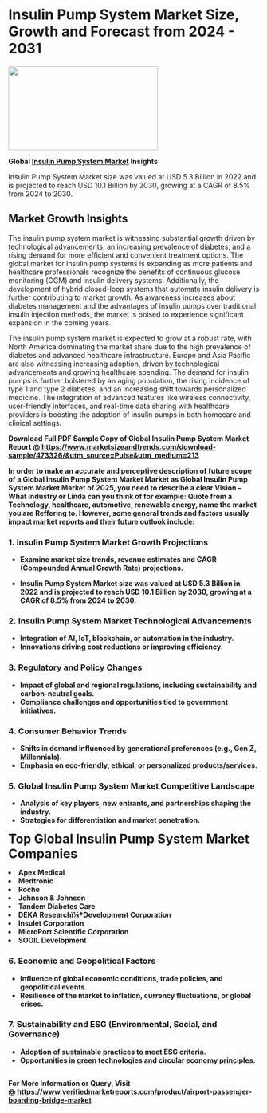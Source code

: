 <H1>Insulin Pump System Market Size, Growth and Forecast from 2024 - 2031</H1><img class="aligncenter size-medium wp-image-584254" src="https://thirdeyenews.in/wp-content/uploads/2024/09/Global-Market-Research-300x168.jpeg" alt="" width="300" height="168" /><p><strong>Global&nbsp;<a href="https://www.marketsizeandtrends.com/download-sample/473326/&amp;utm_source=Pulse&amp;utm_medium=213">Insulin Pump System Market</a> Insights</strong></p><p>Insulin Pump System Market size was valued at USD 5.3 Billion in 2022 and is projected to reach USD 10.1 Billion by 2030, growing at a CAGR of 8.5% from 2024 to 2030.</p><p><h2>Market Growth Insights</h2> <p>The insulin pump system market is witnessing substantial growth driven by technological advancements, an increasing prevalence of diabetes, and a rising demand for more efficient and convenient treatment options. The global market for insulin pump systems is expanding as more patients and healthcare professionals recognize the benefits of continuous glucose monitoring (CGM) and insulin delivery systems. Additionally, the development of hybrid closed-loop systems that automate insulin delivery is further contributing to market growth. As awareness increases about diabetes management and the advantages of insulin pumps over traditional insulin injection methods, the market is poised to experience significant expansion in the coming years.</p> <p><strong></strong></p> <p>The insulin pump system market is expected to grow at a robust rate, with North America dominating the market share due to the high prevalence of diabetes and advanced healthcare infrastructure. Europe and Asia Pacific are also witnessing increasing adoption, driven by technological advancements and growing healthcare spending. The demand for insulin pumps is further bolstered by an aging population, the rising incidence of type 1 and type 2 diabetes, and an increasing shift towards personalized medicine. The integration of advanced features like wireless connectivity, user-friendly interfaces, and real-time data sharing with healthcare providers is boosting the adoption of insulin pumps in both homecare and clinical settings.</p> <p><strong></p><p><span class=""><strong>Download Full PDF Sample Copy of Global Insulin Pump System Market Report</strong> @ <a href="https://www.marketsizeandtrends.com/download-sample/473326/&amp;utm_source=Pulse&amp;utm_medium=213" target="_blank">https://www.marketsizeandtrends.com/download-sample/473326/&amp;utm_source=Pulse&amp;utm_medium=213</a></span></p><p>In order to make an accurate and perceptive description of future scope of a Global&nbsp;Insulin Pump System Market Market as Global&nbsp;Insulin Pump System Market Market of 2025, you need to describe a clear Vision &ndash; What Industry or Linda can you think of for example: Quote from a Technology, healthcare, automotive, renewable energy, name the market you are Reffering to. However, some general trends and factors usually impact market reports and their future outlook include:</p><h3>1.&nbsp;<strong>Insulin Pump System Market Growth Projections</strong></h3><ul><li>Examine market size trends, revenue estimates and CAGR (Compounded Annual Growth Rate) projections.</li><li><p>Insulin Pump System Market size was valued at USD 5.3 Billion in 2022 and is projected to reach USD 10.1 Billion by 2030, growing at a CAGR of 8.5% from 2024 to 2030.</p></li></ul><h3>2.&nbsp;<strong>Insulin Pump System Market Technological Advancements</strong></h3><ul><li>Integration of AI, IoT, blockchain, or automation in the industry.</li><li>Innovations driving cost reductions or improving efficiency.</li></ul><h3>3.&nbsp;<strong>Regulatory and Policy Changes</strong></h3><ul><li>Impact of global and regional regulations, including sustainability and carbon-neutral goals.</li><li>Compliance challenges and opportunities tied to government initiatives.</li></ul><h3>4.&nbsp;<strong>Consumer Behavior Trends</strong></h3><ul><li>Shifts in demand influenced by generational preferences (e.g., Gen Z, Millennials).</li><li>Emphasis on eco-friendly, ethical, or personalized products/services.</li></ul><h3>5.&nbsp;<strong>Global Insulin Pump System Market Competitive Landscape</strong></h3><ul><li>Analysis of key players, new entrants, and partnerships shaping the industry.</li><li>Strategies for differentiation and market penetration.</li></ul><p data-pm-slice="1 1 []"><span style="color: inherit; font-family: inherit; font-size: 25px;">Top Global Insulin Pump System Market Companies</span></p><div class="" data-test-id=""><p><li>Apex Medical</li><li> Medtronic</li><li> Roche</li><li> Johnson & Johnson</li><li> Tandem Diabetes Care</li><li> DEKA Researchï¼†Development Corporation</li><li> Insulet Corporation</li><li> MicroPort Scientific Corporation</li><li> SOOIL Development</li></p></div><h3>6.&nbsp;<strong>Economic and Geopolitical Factors</strong></h3><ul><li>Influence of global economic conditions, trade policies, and geopolitical events.</li><li>Resilience of the market to inflation, currency fluctuations, or global crises.</li></ul><h3>7.&nbsp;<strong>Sustainability and ESG (Environmental, Social, and Governance)</strong></h3><ul><li>Adoption of sustainable practices to meet ESG criteria.</li><li>Opportunities in green technologies and circular economy principles.</li></ul><h2><strong style="font-size: 14px;">For More Information or Query, Visit @&nbsp;</strong><a style="background-color: #ffffff; font-size: 14px;" href="https://www.marketsizeandtrends.com/report/insulin-pump-system-market/" target="_blank">https://www.verifiedmarketreports.com/product/airport-passenger-boarding-bridge-market</a></h2>
